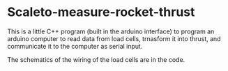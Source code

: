 # Scaleto-measure-rocket-thrust
This is a little C++ program (built in the arduino interface) to program an arduino computer to read data from load cells, trnasform it into thrust, and communicate it to the computer as serial input.

The schematics of the wiring of the load cells are in the code.
